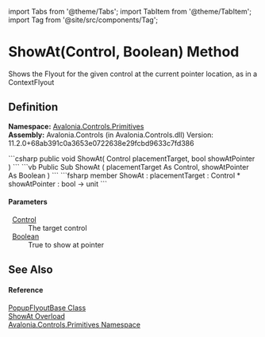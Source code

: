 import Tabs from '@theme/Tabs'; 
import TabItem from '@theme/TabItem'; 
import Tag from '@site/src/components/Tag'; 

# ShowAt(Control, Boolean) Method


Shows the Flyout for the given control at the current pointer location, as in a ContextFlyout



## Definition
**Namespace:** <a href="N_Avalonia_Controls_Primitives">Avalonia.Controls.Primitives</a>  
**Assembly:** Avalonia.Controls (in Avalonia.Controls.dll) Version: 11.2.0+68ab391c0a3653e0722638e29fcbd9633c7fd386

<Tabs groupId="api-code-preview">
<TabItem value="csharp" label="C#">
```csharp
public void ShowAt(
	Control placementTarget,
	bool showAtPointer
)
```
</TabItem>
<TabItem value="vb" label="VB">
```vb
Public Sub ShowAt ( 
	placementTarget As Control,
	showAtPointer As Boolean
)
```
</TabItem>
<TabItem value="fsharp" label="F#">
```fsharp
member ShowAt : 
        placementTarget : Control * 
        showAtPointer : bool -> unit 
```
</TabItem>
</Tabs>



#### Parameters
<dl><dt>  <a href="T_Avalonia_Controls_Control">Control</a></dt><dd>The target control</dd><dt>  <a href="https://learn.microsoft.com/dotnet/api/system.boolean" target="_blank" rel="noopener noreferrer">Boolean</a></dt><dd>True to show at pointer</dd></dl>

## See Also


#### Reference
<a href="T_Avalonia_Controls_Primitives_PopupFlyoutBase">PopupFlyoutBase Class</a>  
<a href="Overload_Avalonia_Controls_Primitives_PopupFlyoutBase_ShowAt">ShowAt Overload</a>  
<a href="N_Avalonia_Controls_Primitives">Avalonia.Controls.Primitives Namespace</a>  
